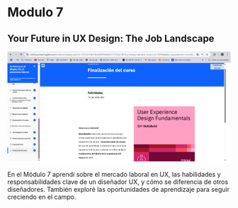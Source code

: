 # Modulo 7
## Your Future in UX Design: The Job Landscape

![alt text](../../recursos-adicionales/finM7.png)

En el Módulo 7 aprendí sobre el mercado laboral en UX, las habilidades y responsabilidades clave de un diseñador UX, y cómo se diferencia de otros diseñadores. También exploré las oportunidades de aprendizaje para seguir creciendo en el campo.
